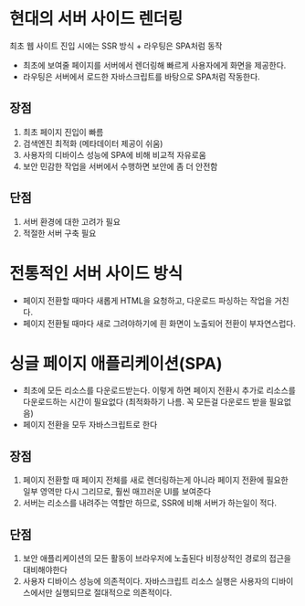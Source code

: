 # 현대의 서버 사이드 렌더링
최초 웹 사이트 진입 시에는 SSR 방식 + 라우팅은 SPA처럼 동작

- 최초에 보여줄 페이지를 서버에서 렌더링해 빠르게 사용자에게 화면을 제공한다.
- 라우팅은 서버에서 로드한 자바스크립트를 바탕으로 SPA처럼 작동한다.

## 장점
1. 최초 페이지 진입이 빠름
2. 검색엔진 최적화 (메타데이터 제공이 쉬움)
3. 사용자의 디바이스 성능에 SPA에 비해 비교적 자유로움
4. 보안
민감한 작업을 서버에서 수행하면 보안에 좀 더 안전함

## 단점
1. 서버 환경에 대한 고려가 필요
2. 적절한 서버 구축 필요


# 전통적인 서버 사이드 방식
- 페이지 전환할 때마다 새롭게 HTML을 요청하고, 다운로드 파싱하는 작업을 거친다.
- 페이지 전환될 때마다 새로 그려야하기에 흰 화면이 노출되어 전환이 부자연스럽다.

# 싱글 페이지 애플리케이션(SPA)
- 최초에 모든 리소스를 다운로드받는다. 이렇게 하면 페이지 전환시 추가로 리소스를 다운로드하는 시간이 필요없다 (최적화하기 나름. 꼭 모든걸 다운로드 받을 필요없음)
- 페이지 전환을 모두 자바스크립트로 한다

## 장점
1. 페이지 전환할 때 페이지 전체를 새로 렌더링하는게 아니라 페이지 전환에 필요한 일부 영역만 다시 그리므로, 훨씬 매끄러운 UI를 보여준다
2. 서버는 리소스를 내려주는 역할만 하므로, SSR에 비해 서버가 하는일이 적다.

## 단점
1. 보안
애플리케이션의 모든 활동이 브라우저에 노출된다
비정상적인 경로의 접근을 대비해야한다
2. 사용자 디바이스 성능에 의존적이다.
자바스크립트 리소스 실행은 사용자의 디바이스에서만 실행되므로 절대적으로 의존적이다.